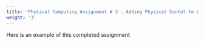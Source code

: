 ```yaml
---
title: 'Physical Computing Assignment # 3 - Adding Physical Contol to Bug Squish game'
weight: '3'
---
```

Here is an example of this completed assignment
